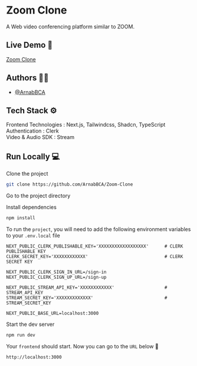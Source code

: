 
# Zoom Clone

A Web video conferencing platform similar to ZOOM.

## Live Demo 🍿
[Zoom Clone](https://zoom-meet-clone.vercel.app/)

## Authors 🧑‍💻

- [@ArnabBCA](https://github.com/ArnabBCA)

## Tech Stack ⚙️

Frontend Technologies : Next.js, Tailwindcss, Shadcn, TypeScript <br /> Authentication : Clerk <br /> Video & Audio SDK : Stream

## Run Locally 💻

Clone the project

```bash
git clone https://github.com/ArnabBCA/Zoom-Clone
```

Go to the project directory

Install dependencies

```bash
npm install
```

To run the `project`, you will need to add the following environment variables to your `.env.local` file

```
NEXT_PUBLIC_CLERK_PUBLISHABLE_KEY='XXXXXXXXXXXXXXXXXX'      # CLERK PUBLISHABLE KEY        
CLERK_SECRET_KEY='XXXXXXXXXXXX'                             # CLERK SECRET KEY

NEXT_PUBLIC_CLERK_SIGN_IN_URL=/sign-in
NEXT_PUBLIC_CLERK_SIGN_UP_URL=/sign-up
                                      
NEXT_PUBLIC_STREAM_API_KEY='XXXXXXXXXXXX'                   # STREAM_API_KEY
STREAM_SECRET_KEY='XXXXXXXXXXXXX'                           # STREAM_SECRET_KEY

NEXT_PUBLIC_BASE_URL=localhost:3000
```
Start the dev server

```bash
npm run dev
```
Your `frontend` should start. Now you can go to the `URL` below 🎉

```bash
http://localhost:3000
```
